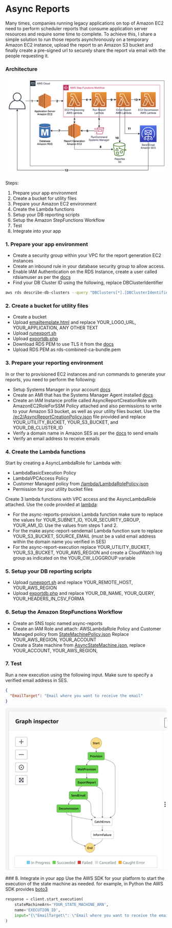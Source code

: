 # Async Reports
Many times, companies running legacy applications on top of Amazon EC2 need to perform scheduler reports that consume application server resources and require some time to complete. To achieve this, I share a simple solution to run those reports asynchronously on a temporary Amazon EC2 instance, upload the report to an Amazon S3 bucket and finally create a pre-signed url to securely share the report via email with the people requesting it.

### Architecture
![architecture](img/architecture.png)

Steps: 
1. Prepare your app environment
1. Create a bucket for utility files
1. Prepare your Amazon EC2 environment
1. Create the Lambda functions
1. Setup your DB reporting scripts
1. Setup the Amazon StepFunctions Workflow
1. Test
1. Integrate into your app

### 1. Prepare your app environment
* Create a security group within your VPC for the report generation EC2 instances 
* Create an inbound rule in your database security group to allow access. 
* Enable IAM Authentication on the RDS Instance, create a user called rdsiamuser as per the [docs](https://docs.aws.amazon.com/AmazonRDS/latest/UserGuide/UsingWithRDS.IAMDBAuth.html)
* Find your DB Cluster ID using the following, replace DBClusterIdentifier
````bash
aws rds describe-db-clusters --query "DBClusters[*].[DBClusterIdentifier]"
````

### 2. Create a bucket for utility files
* Create a bucket 
* Upload [emailtemplate.html](emailtemplate.html) and replace YOUR_LOGO_URL, YOUR_APPLICATION, ANY OTHER TEXT
* Upload [runexport.sh](utility/runexport.sh)
* Upload [exportdb.php](utility/exportdb.php)
* Download RDS PEM to use TLS it from the [docs](https://docs.aws.amazon.com/AmazonRDS/latest/UserGuide/UsingWithRDS.SSL.html)
* Upload RDS PEM as rds-combined-ca-bundle.pem

### 3. Prepare your reporting environment
In or ther to provisioned EC2 instances and run commands to generate your reports, you need to perform the following:
* Setup Systems Manager in your account [docs](https://docs.aws.amazon.com/systems-manager/latest/userguide/systems-manager-setting-up.html)
* Create an AMI that has the Systems Manager Agent installed [docs](https://docs.aws.amazon.com/systems-manager/latest/userguide/sysman-install-ssm-agent.html)
* Create an IAM Instance profile called AsyncReportCreationRole with AmazonEC2RoleForSSM Policy attached and also permissions to write to your Amazon S3 bucket, as well as your utility files bucket. Use the [/ec2/AsyncReportCreationPolicy.json](ec2/AsyncReportCreationPolicy.json) file provided and replace YOUR_UTILITY_BUCKET, YOUR_S3_BUCKET, and YOUR_DB_CLUSTER_ID
* Verify a domain name in Amazon SES as per the [docs](https://docs.aws.amazon.com/ses/latest/DeveloperGuide/verify-domains.html) to send emails
* Verify an email address to receive emails

### 4. Create the Lambda functions
Start by creating a AsyncLambdaRole for Lambda with:
* LambdaBasicExecution Policy
* LambdaVPCAccess Policy
* Customer Managed policy from [/lambda/LambdaRolePolicy.json](lambda/LambdaRolePolicy.json)
* Permission for your utility bucket files

Create 3 lambda functions with VPC access and the AsyncLambdaRole attached. Use the code provided at [lambda](lambda):
* For the async-reports-provision Lambda function make sure to replace the values for YOUR_SUBNET_ID, YOUR_SECURITY_GROUP, YOUR_AMI_ID. Use the values from steps 1 and 2.
* For the make async-report-sendemail Lambda function sure to replace YOUR_S3_BUCKET, SOURCE_EMAIL (must be a valid email address within the domain name you verified in SES)
* For the async-report-execution replace YOUR_UTILITY_BUCKET, YOUR_S3_BUCKET, YOUR_AWS_REGION and create a CloudWatch log group as indicated on the YOUR_CW_LOGGROUP variable

### 5. Setup your DB reporting scripts
* Upload [runexport.sh](utility/runexport.sh) and replace YOUR_REMOTE_HOST, YOUR_AWS_REGION
* Upload [exportdb.php](utility/exportdb.php) and replace YOUR_DB_NAME, YOUR_QUERY, YOUR_HEADERS_IN_CSV_FORMA

### 6. Setup the Amazon StepFunctions Workflow
* Create an SNS topic named async-reports
* Create an IAM Role and attach: AWSLambdaRole Policy and Customer Managed policy from [StateMachinePolicy.json](step/StateMachinePolicy.json) Replace YOUR_AWS_REGION, YOUR_ACCOUNT
* Create a State machine from [AsyncStateMachine.json](step/AsyncStateMachine.json), replace YOUR_ACCOUNT, YOUR_AWS_REGION, 

### 7. Test 
Run a new execution using the following input. Make sure to specify a verified email address in SES.
````json
{
  "EmailTarget": "Email where you want to receive the email"
}
````
![/img/test-execution.png](img/test-execution.png)


### 8. Integrate in your app
Use the AWS SDK for your platform to start the execution of the state machine as needed.
for example, in Python the AWS SDK provides [boto3](https://boto3.amazonaws.com/v1/documentation/api/latest/reference/services/stepfunctions.html#SFN.Client.start_execution)
````python
response = client.start_execution(
    stateMachineArn='YOUR_STATE_MACHINE_ARN',
    name='EXECUTION_ID',
    input="{\"EmailTarget\": \"Email where you want to receive the email\"}"
)
````
